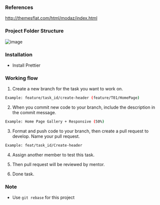 ### References

http://themesflat.com/html/modaz/index.html

### Project Folder Structure

![image](https://user-images.githubusercontent.com/66707859/226828439-baf552e2-161c-4151-936a-f7c709c2dc81.png)

### Installation

- Install Prettier

### Working flow

1. Create a new branch for the task you want to work on.

```bash
Example: feature/task_id/create-header (feature/T01/HomePage)
```

2. When you commit new code to your branch, include the description in the commit message.

```bash
Example: Home Page Gallery + Responsive (50%)
```

3. Format and push code to your branch, then create a pull request to develop. Name your pull request.

```bash
Example: feat/task_id/Create-header
```

4. Assign another member to test this task.

5. Then pull request will be reviewed by mentor.

6. Done task.

### Note

- Use `git rebase` for this project
